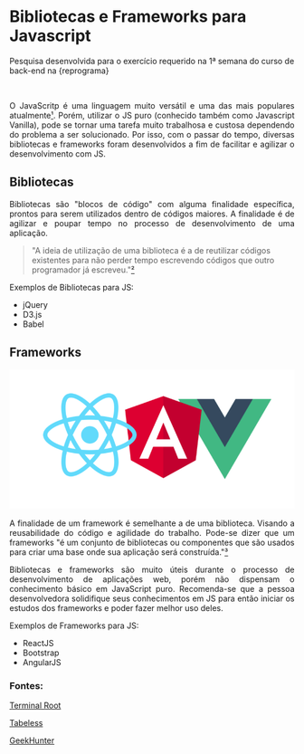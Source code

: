 # Bibliotecas e Frameworks para Javascript

<p>Pesquisa desenvolvida para o exercício requerido na 1ª semana do curso de back-end na {reprograma}</p>

<p align="center">
    <img scr="https://github.com/luzialeticia/bibliotecas-frameworks-js/blob/master/img/js.jpg">
</p>

<p align="justify">O JavaScritp é uma linguagem muito versátil e uma das mais populares atualmente<a href="https://computerworld.com.br/2020/04/12/quais-sao-as-20-linguagens-de-programacao-mais-populares-do-momento/">¹</a>. Porém, utilizar o JS puro (conhecido também como Javascript Vanilla), pode se tornar uma tarefa muito trabalhosa e custosa dependendo do problema a ser solucionado. Por isso, com o passar do tempo, diversas bibliotecas e frameworks foram desenvolvidos a fim de facilitar e agilizar o desenvolvimento com JS.</p>

## Bibliotecas

<p align="justify">Bibliotecas são "blocos de código" com alguma finalidade específica, prontos para serem utilizados dentro de códigos maiores. A finalidade é de agilizar e poupar tempo no processo de desenvolvimento de uma aplicação.</p>

>"A ideia de utilização de uma biblioteca é a de reutilizar códigos
>existentes para não perder tempo escrevendo códigos que outro
>programador já escreveu."[²](https://blog.geekhunter.com.br/frameworks-javascript-e-bibliotecas-java/amp/#O_que_sao_Bibliotecas_JavaScript)

<p>Exemplos de Bibliotecas para JS:
<ul>
    <li>jQuery</li>
    <li>D3.js</li>
    <li>Babel</li>
</ul>
</p>

## Frameworks

<p align="center">
    <img src="https://github.com/luzialeticia/bibliotecas-frameworks-js/blob/master/img/frameworks.png">
</p>

<p align="justify">A finalidade de um framework é semelhante a de uma biblioteca. Visando a reusabilidade do código e agilidade do trabalho. Pode-se dizer que um frameworks "é um conjunto de bibliotecas ou componentes que são usados para criar uma base onde sua aplicação será construída."<a href="https://tableless.github.io/iniciantes/manual/js/o-que-framework.html">³</a></p>

<p align="justify">Bibliotecas e frameworks são muito úteis durante o processo de desenvolvimento de aplicações web, porém não dispensam o conhecimento básico em JavaScript puro. Recomenda-se que a pessoa desenvolvedora solidifique seus conhecimentos em JS para então iniciar os estudos dos frameworks e poder fazer melhor uso deles.</p>

<p>Exemplos de Frameworks para JS:
<ul>
    <li>ReactJS</li>
    <li>Bootstrap</li>
    <li>AngularJS</li>
</ul>
</p>

### Fontes:
[Terminal Root](https://terminalroot.com.br/2020/06/os-31-melhores-frameworks-e-bibliotecas-javascript.html)

[Tabeless](https://tableless.github.io/iniciantes/manual/js/o-que-framework.html)

[GeekHunter](https://blog.geekhunter.com.br/frameworks-javascript-e-bibliotecas-java/amp/#O_que_sao_Bibliotecas_JavaScript)
